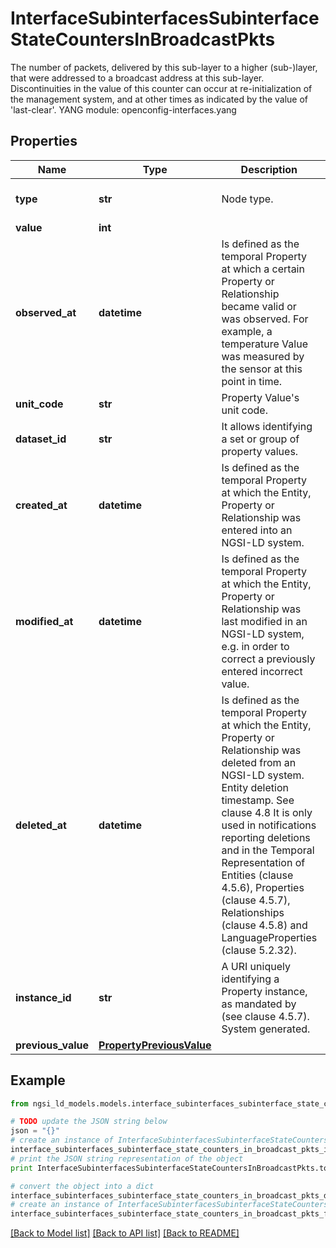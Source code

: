 # InterfaceSubinterfacesSubinterfaceStateCountersInBroadcastPkts

The number of packets, delivered by this sub-layer to a higher (sub-)layer, that were addressed to a broadcast address at this sub-layer.  Discontinuities in the value of this counter can occur at re-initialization of the management system, and at other times as indicated by the value of 'last-clear'.  YANG module: openconfig-interfaces.yang 

## Properties

Name | Type | Description | Notes
------------ | ------------- | ------------- | -------------
**type** | **str** | Node type.  | [optional] [default to 'Property']
**value** | **int** |  | 
**observed_at** | **datetime** | Is defined as the temporal Property at which a certain Property or Relationship became valid or was observed. For example, a temperature Value was measured by the sensor at this point in time.  | [optional] 
**unit_code** | **str** | Property Value&#39;s unit code.  | [optional] 
**dataset_id** | **str** | It allows identifying a set or group of property values.  | [optional] 
**created_at** | **datetime** | Is defined as the temporal Property at which the Entity, Property or Relationship was entered into an NGSI-LD system.  | [optional] [readonly] 
**modified_at** | **datetime** | Is defined as the temporal Property at which the Entity, Property or Relationship was last modified in an NGSI-LD system, e.g. in order to correct a previously entered incorrect value.  | [optional] [readonly] 
**deleted_at** | **datetime** | Is defined as the temporal Property at which the Entity, Property or Relationship was deleted from an NGSI-LD system.  Entity deletion timestamp. See clause 4.8 It is only used in notifications reporting deletions and in the Temporal Representation of Entities (clause 4.5.6), Properties (clause 4.5.7), Relationships (clause 4.5.8) and LanguageProperties (clause 5.2.32).  | [optional] [readonly] 
**instance_id** | **str** | A URI uniquely identifying a Property instance, as mandated by (see clause 4.5.7). System generated.  | [optional] [readonly] 
**previous_value** | [**PropertyPreviousValue**](PropertyPreviousValue.md) |  | [optional] 

## Example

```python
from ngsi_ld_models.models.interface_subinterfaces_subinterface_state_counters_in_broadcast_pkts import InterfaceSubinterfacesSubinterfaceStateCountersInBroadcastPkts

# TODO update the JSON string below
json = "{}"
# create an instance of InterfaceSubinterfacesSubinterfaceStateCountersInBroadcastPkts from a JSON string
interface_subinterfaces_subinterface_state_counters_in_broadcast_pkts_instance = InterfaceSubinterfacesSubinterfaceStateCountersInBroadcastPkts.from_json(json)
# print the JSON string representation of the object
print InterfaceSubinterfacesSubinterfaceStateCountersInBroadcastPkts.to_json()

# convert the object into a dict
interface_subinterfaces_subinterface_state_counters_in_broadcast_pkts_dict = interface_subinterfaces_subinterface_state_counters_in_broadcast_pkts_instance.to_dict()
# create an instance of InterfaceSubinterfacesSubinterfaceStateCountersInBroadcastPkts from a dict
interface_subinterfaces_subinterface_state_counters_in_broadcast_pkts_form_dict = interface_subinterfaces_subinterface_state_counters_in_broadcast_pkts.from_dict(interface_subinterfaces_subinterface_state_counters_in_broadcast_pkts_dict)
```
[[Back to Model list]](../README.md#documentation-for-models) [[Back to API list]](../README.md#documentation-for-api-endpoints) [[Back to README]](../README.md)


